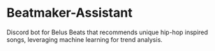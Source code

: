 # Beatmaker-Assistant
Discord bot for Belus Beats that recommends unique hip-hop inspired songs, leveraging machine learning for trend analysis.
